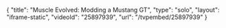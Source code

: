 {
    "title": "Muscle Evolved: Modding a Mustang GT",
    "type": "solo",
    "layout": "iframe-static",
    "videoId": "25897939",
    "url": "\/tvpembed\/25897939"
}